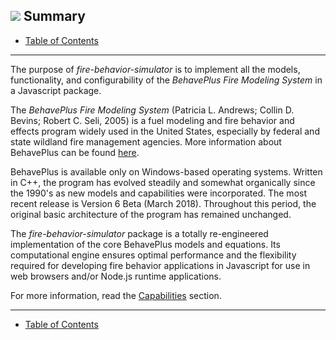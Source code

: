 ##  ![](favicon.png) Summary
- [Table of Contents](../README.md)
---

The purpose of *fire-behavior-simulator* is to implement all the models, functionality, and configurability of the *BehavePlus Fire Modeling System* in a Javascript package.

The *BehavePlus Fire Modeling System* (Patricia L. Andrews; Collin D. Bevins; Robert C. Seli, 2005)  is a fuel modeling and fire behavior and effects program widely used in the United States, especially by federal and state wildland fire management agencies. More information about BehavePlus can be found [here](https://www.frames.gov/behaveplus/home).

BehavePlus is available only on Windows-based operating systems.  Written in C++, the program has evolved steadily and somewhat organically since the 1990's as new models and capabilities were incorporated.  The most recent release is Version 6 Beta (March 2018).  Throughout this period, the original basic architecture of the program has remained unchanged.

The *fire-behavior-simulator* package is a totally re-engineered implementation of the core BehavePlus models and equations.  Its computational engine ensures optimal performance and the flexibility required for developing fire behavior applications in Javascript for use in web browsers and/or Node.js runtime applications.

For more information, read the [Capabilities](./docs/03_Capabilities.md) section.

---

- [Table of Contents](../README.md)
